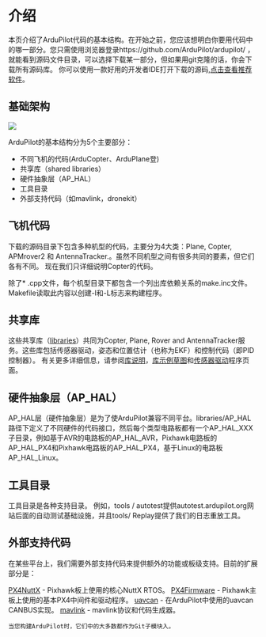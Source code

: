 # 介绍

本页介绍了ArduPilot代码的基本结构。在开始之前，您应该想明白你要用代码中的哪一部分。您只需使用浏览器登录https://github.com/ArduPilot/ardupilot/ ，就能看到源码文件目录，可以选择下载某一部分，但如果用git克隆的话，你会下载所有源码库。
你可以使用一款好用的开发者IDE打开下载的源码,[点击查看推荐软件](Dev/code-editing-tools-and-ides.md)。

## 基础架构

![](http://ardupilot.org/dev/_images/ArduPilot_HighLevelArchecture.png)

ArduPilot的基本结构分为5个主要部分：

* 不同飞机的代码(ArduCopter、ArduPlane登)
* 共享库（shared libraries）
* 硬件抽象层（AP_HAL）
* 工具目录
* 外部支持代码（如mavlink，dronekit）

## 飞机代码

下载的源码目录下包含多种机型的代码，主要分为4大类：Plane, Copter, APMrover2 和 AntennaTracker.。虽然不同机型之间有很多共同的要素，但它们各有不同。 现在我们只详细说明Copter的代码。

除了* .cpp文件，每个机型目录下都包含一个列出库依赖关系的make.inc文件。 Makefile读取此内容以创建-I和-L标志来构建程序。

## 共享库

这些共享库（[libraries](https://github.com/ArduPilot/ardupilot/tree/master/libraries)）共同为Copter, Plane, Rover and AntennaTracker服务。这些库包括传感器驱动，姿态和位置估计（也称为EKF）和控制代码（即PID控制器）。
有关更多详细信息，请参阅[库说明](Dev/apmcopter-programming-libraries.md)，[库示例草图](Dev/learning-ardupilot-the-example-sketches.md)和[传感器驱动](Dev/code-overview-sensor-drivers.md)程序页面。

## 硬件抽象层（AP_HAL） 

AP_HAL层（硬件抽象层）是为了使ArduPilot兼容不同平台。libraries/AP_HAL路径下定义了不同硬件的代码接口，然后每个类型电路板都有一个AP_HAL_XXX子目录，例如基于AVR的电路板的AP_HAL_AVR，Pixhawk电路板的AP_HAL_PX4和Pixhawk电路板的AP_HAL_PX4，基于Linux的电路板AP_HAL_Linux。

## 工具目录

工具目录是各种支持目录。 例如，tools / autotest提供autotest.ardupilot.org网站后面的自动测试基础设施，并且tools/ Replay提供了我们的日志重放工具。

## 外部支持代码

在某些平台上，我们需要外部支持代码来提供额外的功能或板级支持。目前的扩展部分是：

[PX4NuttX](https://github.com/ArduPilot/PX4NuttX) - Pixhawk板上使用的核心NuttX RTOS。
[PX4Firmware](https://github.com/ArduPilot/PX4Firmware) - Pixhawk主板上使用的基本PX4中间件和驱动程序。
[uavcan](https://github.com/ArduPilot/uavcan) - 在ArduPilot中使用的uavcan CANBUS实现。
[mavlink](https://github.com/mavlink/mavlink) - mavlink协议和代码生成器。

```
当您构建ArduPilot时，它们中的大多数都作为Git子模块入。
```

